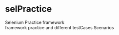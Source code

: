 # selPractice
Selenium Practice framework
<br>
framework practice and different testCases Scenarios 
